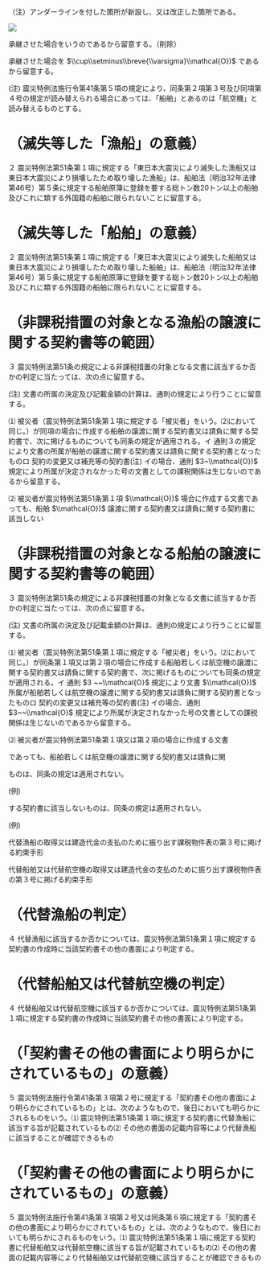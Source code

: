 （注）アンダーラインを付した箇所が新設し、又は改正した箇所である。

![](https://www.nta.go.jp/tmp/c85e071b-0b6e-4582-b23f-834baadddcaa/images/2af6ceb0395fe20107703c669d0ec1052ccbb41c92a482cc0e7fa4adccaf0165.jpg)

承継させた場合をいうのであるから留意する。（削除）

承継させた場合を $\\cup\\setminus\\breve{\\varsigma}\\mathcal{O})$ であるから留意する。

(注) 震災特例法施行令第41条第５項の規定により、同条第２項第３号及び同項第４号の規定が読み替えられる場合にあっては、「船舶」とあるのは「航空機」と読み替えるものとする。

# （滅失等した「漁船」の意義）

２ 震災特例法第51条第１項に規定する「東日本大震災により滅失した漁船又は東日本大震災により損壊したため取り壊した漁船」は、船舶法（明治32年法律第46号）第５条に規定する船舶原簿に登録を要する総トン数20トン以上の船舶及びこれに類する外国籍の船舶に限られないことに留意する。

# （滅失等した「船舶」の意義）

２ 震災特例法第51条第１項に規定する「東日本大震災により滅失した船舶又は東日本大震災により損壊したため取り壊した船舶」は、船舶法（明治32年法律第46号）第５条に規定する船舶原簿に登録を要する総トン数20トン以上の船舶及びこれに類する外国籍の船舶に限られないことに留意する。

# （非課税措置の対象となる漁船の譲渡に関する契約書等の範囲）

３ 震災特例法第51条の規定による非課税措置の対象となる文書に該当するか否かの判定に当たっては、次の点に留意する。

(注) 文書の所属の決定及び記載金額の計算は、通則の規定により行うことに留意する。

⑴ 被災者（震災特例法第51条第１項に規定する「被災者」をいう。⑵において同じ。）が同項の場合に作成する船舶の譲渡に関する契約書又は請負に関する契約書で、次に掲げるものについても同条の規定が適用される。イ 通則３の規定により文書の所属が船舶の譲渡に関する契約書又は請負に関する契約書となったものロ 契約の変更又は補充等の契約書(注) イの場合、通則 $3~\\mathcal{O})$ 規定により所属が決定されなかった号の文書としての課税関係は生じないのであるから留意する。

⑵ 被災者が震災特例法第51条第１項 $\\mathcal{O})$ 場合に作成する文書であっても、船舶 $\\mathcal{O})$ 譲渡に関する契約書又は請負に関する契約書に該当しない

# （非課税措置の対象となる船舶の譲渡に関する契約書等の範囲）

３ 震災特例法第51条の規定による非課税措置の対象となる文書に該当するか否かの判定に当たっては、次の点に留意する。

(注) 文書の所属の決定及び記載金額の計算は、通則の規定により行うことに留意する。

⑴ 被災者（震災特例法第51条第１項に規定する「被災者」をいう。⑵において同じ。）が同条第１項又は第２項の場合に作成する船舶若しくは航空機の譲渡に関する契約書又は請負に関する契約書で、次に掲げるものについても同条の規定が適用される。イ 通則 $3 ~~\\mathcal{O}$ 規定により文書 $\\mathcal{O})$ 所属が船舶若しくは航空機の譲渡に関する契約書又は請負に関する契約書となったものロ 契約の変更又は補充等の契約書(注) イの場合、通則 $3~~\\mathcal{O}$ 規定により所属が決定されなかった号の文書としての課税関係は生じないのであるから留意する。

⑵ 被災者が震災特例法第51条第１項又は第２項の場合に作成する文書

であっても、船舶若しくは航空機の譲渡に関する契約書又は請負に関

ものは、同条の規定は適用されない。

(例)

する契約書に該当しないものは、同条の規定は適用されない。

(例)

代替漁船の取得又は建造代金の支払のために振り出す課税物件表の第３号に掲げる約束手形

代替船舶又は代替航空機の取得又は建造代金の支払のために振り出す課税物件表の第３号に掲げる約束手形

# （代替漁船の判定）

４ 代替漁船に該当するか否かについては、震災特例法第51条第１項に規定する契約書の作成時に当該契約書その他の書面により判定する。

# （代替船舶又は代替航空機の判定）

４ 代替船舶又は代替航空機に該当するか否かについては、震災特例法第51条第１項に規定する契約書の作成時に当該契約書その他の書面により判定する。

# （「契約書その他の書面により明らかにされているもの」の意義）

５ 震災特例法施行令第41条第３項第２号に規定する「契約書その他の書面により明らかにされているもの」とは、次のようなもので、後日においても明らかにされるものをいう。⑴ 震災特例法第51条第１項に規定する契約書に代替漁船に該当する旨が記載されているもの⑵ その他の書面の記載内容等により代替漁船に該当することが確認できるもの

# （「契約書その他の書面により明らかにされているもの」の意義）

５ 震災特例法施行令第41条第３項第２号又は同条第６項に規定する「契約書その他の書面により明らかにされているもの」とは、次のようなもので、後日においても明らかにされるものをいう。⑴ 震災特例法第51条第１項に規定する契約書に代替船舶又は代替航空機に該当する旨が記載されているもの⑵ その他の書面の記載内容等により代替船舶又は代替航空機に該当することが確認できるもの